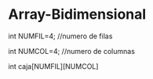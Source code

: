 # Array-Bidimensional


 int NUMFIL=4;                                //numero de filas
 
 int NUMCOL=4;                             //numero de columnas
 
int  caja[NUMFIL][NUMCOL] 
